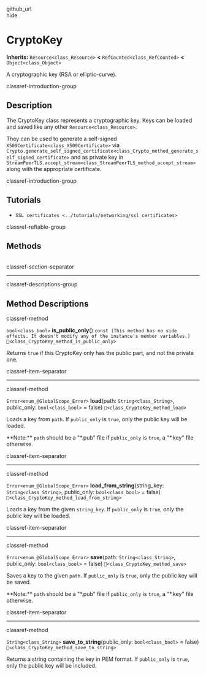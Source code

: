 github\_url  
hide

# CryptoKey

**Inherits:** `Resource<class_Resource>` **&lt;**
`RefCounted<class_RefCounted>` **&lt;** `Object<class_Object>`

A cryptographic key (RSA or elliptic-curve).

classref-introduction-group

## Description

The CryptoKey class represents a cryptographic key. Keys can be loaded
and saved like any other `Resource<class_Resource>`.

They can be used to generate a self-signed
`X509Certificate<class_X509Certificate>` via
`Crypto.generate_self_signed_certificate<class_Crypto_method_generate_self_signed_certificate>`
and as private key in
`StreamPeerTLS.accept_stream<class_StreamPeerTLS_method_accept_stream>`
along with the appropriate certificate.

classref-introduction-group

## Tutorials

-   `SSL certificates <../tutorials/networking/ssl_certificates>`

classref-reftable-group

## Methods

<table>
<tbody>
<tr>
</tr>
<tr>
</tr>
<tr>
</tr>
<tr>
</tr>
<tr>
</tr>
</tbody>
</table>

classref-section-separator

------------------------------------------------------------------------

classref-descriptions-group

## Method Descriptions

classref-method

`bool<class_bool>` **is\_public\_only**()
`const (This method has no side effects. It doesn't modify any of the instance's member variables.)`
`🔗<class_CryptoKey_method_is_public_only>`

Returns `true` if this CryptoKey only has the public part, and not the
private one.

classref-item-separator

------------------------------------------------------------------------

classref-method

`Error<enum_@GlobalScope_Error>` **load**(path: `String<class_String>`,
public\_only: `bool<class_bool>` = false)
`🔗<class_CryptoKey_method_load>`

Loads a key from `path`. If `public_only` is `true`, only the public key
will be loaded.

\*\*Note:\*\* `path` should be a "\*.pub" file if `public_only` is
`true`, a "\*.key" file otherwise.

classref-item-separator

------------------------------------------------------------------------

classref-method

`Error<enum_@GlobalScope_Error>` **load\_from\_string**(string\_key:
`String<class_String>`, public\_only: `bool<class_bool>` = false)
`🔗<class_CryptoKey_method_load_from_string>`

Loads a key from the given `string_key`. If `public_only` is `true`,
only the public key will be loaded.

classref-item-separator

------------------------------------------------------------------------

classref-method

`Error<enum_@GlobalScope_Error>` **save**(path: `String<class_String>`,
public\_only: `bool<class_bool>` = false)
`🔗<class_CryptoKey_method_save>`

Saves a key to the given `path`. If `public_only` is `true`, only the
public key will be saved.

\*\*Note:\*\* `path` should be a "\*.pub" file if `public_only` is
`true`, a "\*.key" file otherwise.

classref-item-separator

------------------------------------------------------------------------

classref-method

`String<class_String>` **save\_to\_string**(public\_only:
`bool<class_bool>` = false) `🔗<class_CryptoKey_method_save_to_string>`

Returns a string containing the key in PEM format. If `public_only` is
`true`, only the public key will be included.
